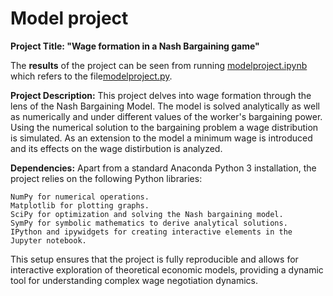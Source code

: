 # Model project

**Project Title: "Wage formation in a Nash Bargaining game"**

The **results** of the project can be seen from running [modelproject.ipynb](modelproject.ipynb) which refers to the file[modelproject.py](modelproject.py).

**Project Description:**
This project delves into wage formation through the lens of the Nash Bargaining Model. The model is solved analytically as well as numerically and under different values of the worker's bargaining power. Using the numerical solution to the bargaining problem a wage distribution is simulated. As an extension to the model a minimum wage is introduced and its effects on the wage distirbution is analyzed. 

**Dependencies:**
Apart from a standard Anaconda Python 3 installation, the project relies on the following Python libraries:

    NumPy for numerical operations.
    Matplotlib for plotting graphs.
    SciPy for optimization and solving the Nash bargaining model.
    SymPy for symbolic mathematics to derive analytical solutions.
    IPython and ipywidgets for creating interactive elements in the Jupyter notebook.

This setup ensures that the project is fully reproducible and allows for interactive exploration of theoretical economic models, providing a dynamic tool for understanding complex wage negotiation dynamics.